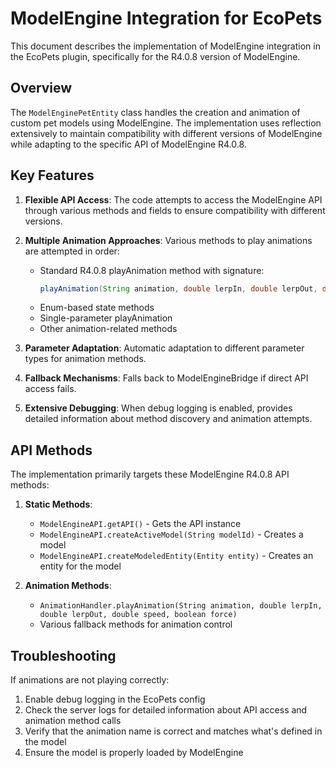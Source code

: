 # ModelEngine Integration for EcoPets

This document describes the implementation of ModelEngine integration in the EcoPets plugin, specifically for the R4.0.8 version of ModelEngine.

## Overview

The `ModelEnginePetEntity` class handles the creation and animation of custom pet models using ModelEngine. The implementation uses reflection extensively to maintain compatibility with different versions of ModelEngine while adapting to the specific API of ModelEngine R4.0.8.

## Key Features

1. **Flexible API Access**: The code attempts to access the ModelEngine API through various methods and fields to ensure compatibility with different versions.

2. **Multiple Animation Approaches**: Various methods to play animations are attempted in order:
   - Standard R4.0.8 playAnimation method with signature:
     ```java
     playAnimation(String animation, double lerpIn, double lerpOut, double speed, boolean force)
     ```
   - Enum-based state methods
   - Single-parameter playAnimation
   - Other animation-related methods

3. **Parameter Adaptation**: Automatic adaptation to different parameter types for animation methods.

4. **Fallback Mechanisms**: Falls back to ModelEngineBridge if direct API access fails.

5. **Extensive Debugging**: When debug logging is enabled, provides detailed information about method discovery and animation attempts.

## API Methods

The implementation primarily targets these ModelEngine R4.0.8 API methods:

1. **Static Methods**:
   - `ModelEngineAPI.getAPI()` - Gets the API instance
   - `ModelEngineAPI.createActiveModel(String modelId)` - Creates a model
   - `ModelEngineAPI.createModeledEntity(Entity entity)` - Creates an entity for the model

2. **Animation Methods**:
   - `AnimationHandler.playAnimation(String animation, double lerpIn, double lerpOut, double speed, boolean force)`
   - Various fallback methods for animation control

## Troubleshooting

If animations are not playing correctly:

1. Enable debug logging in the EcoPets config
2. Check the server logs for detailed information about API access and animation method calls
3. Verify that the animation name is correct and matches what's defined in the model
4. Ensure the model is properly loaded by ModelEngine 